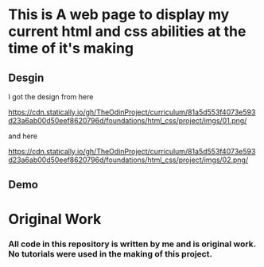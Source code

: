 # This is A web page to display my current html and css abilities at the time of it's making

## Desgin
I got the design from here

<https://cdn.statically.io/gh/TheOdinProject/curriculum/81a5d553f4073e593d23a6ab00d50eef8620796d/foundations/html_css/project/imgs/01.png/> 

and here

<https://cdn.statically.io/gh/TheOdinProject/curriculum/81a5d553f4073e593d23a6ab00d50eef8620796d/foundations/html_css/project/imgs/02.png/>

## Demo



# Original Work

### All code in this repository is written by me and is original work. No tutorials were used in the making of this project.